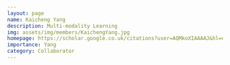 ```yaml
---
layout: page
name: Kaicheng Yang
description: Multi-modality Learning
img: assets/img/members/KaichengYang.jpg
homepage: https://scholar.google.co.uk/citations?user=AQMkoXIAAAAJ&hl=en
importance: Yang
category: Collaborator
---
```

